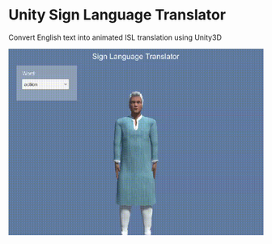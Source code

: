 # Unity Sign Language Translator

Convert English text into animated ISL translation using Unity3D

![demo](Demo/demo.gif)